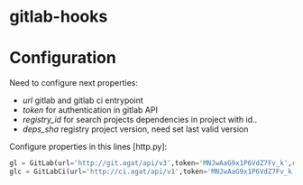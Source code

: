 # gitlab-hooks

# Configuration

Need to configure next properties:
* *url* gitlab and gitlab ci entrypoint
* *token* for authentication in gitlab API
* *registry_id* for search projects dependencies in project with id..
* *deps_sha* registry project version, need set last valid version

Configure properties in this lines [http.py]:
```python
gl = GitLab(url='http://git.agat/api/v3',token='MNJwAaG9x1P6VdZ7Fv_k',registry_id=7,deps_sha='148dbe295770028a22d7492e93cddf37a8a7f2c1')
glc = GitLabCi(url='http://ci.agat/api/v1',token='MNJwAaG9x1P6VdZ7Fv_k')
```
